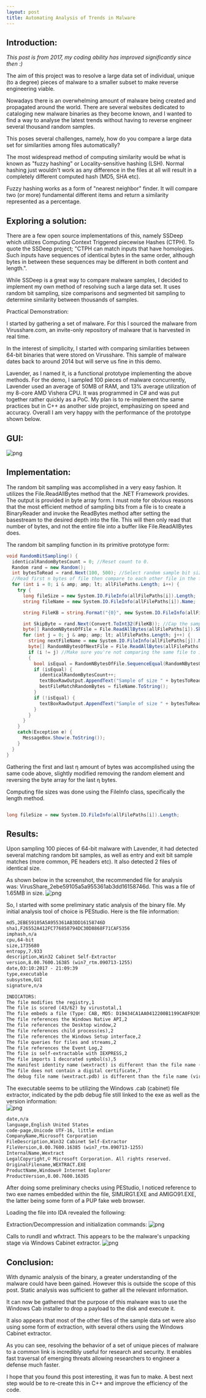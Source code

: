 ```yaml
---
layout: post
title: Automating Analysis of Trends in Malware
---
```


## Introduction:
*This post is from 2017, my coding ability has improved significantly since then :)*


The aim of this project was to resolve a large data set of individual, unique (to a degree) pieces of malware to a smaller subset to make reverse engineering viable.

Nowadays there is an overwhelming amount of malware being created and propagated around the world. There are several websites dedicated to cataloging new malware binaries as they become known, and I wanted to find a way to analyse the latest trends without having to reverse engineer several thousand random samples.

This poses several challenges, namely, how do you compare a large data set for similarities among files automatically?

The most widespread method of computing similarity would be what is known as "fuzzy hashing" or Locality-sensitive hashing (LSH). Normal hashing just wouldn't work as any difference in the files at all will result in a completely different computed hash (MD5, SHA etc).

Fuzzy hashing works as a form of "nearest neighbor" finder. It will compare two (or more) fundamental different items and return a similarity represented as a percentage.




## Exploring a solution: 

There are a few open source implementations of this, namely SSDeep which utilizes Computing Context Triggered piecewise Hashes (CTPH). To quote the SSDeep project; "CTPH can match inputs that have homologies. Such inputs have sequences of identical bytes in the same order, although bytes in between these sequences may be different in both content and length.".

While SSDeep is a great way to compare malware samples, I decided to implement my own method of resolving such a large data set. It uses random bit sampling, size comparisons and segmented bit sampling to determine similarity between thousands of samples.

Practical Demonstration: 

I started by gathering a set of malware. For this I sourced the malware from Virusshare.com, an invite-only repository of malware that is harvested in real time.

In the interest of simplicity, I started with comparing similarities between 64-bit binaries that were stored on Virusshare. This sample of malware dates back to around 2014 but will serve us fine in this demo.

Lavender, as I named it, is a functional prototype implementing the above methods. For the demo, I sampled 100 pieces of malware concurrently, Lavender used an average of 50MB of RAM, and 13% average utilization of my 8-core AMD Vishera CPU. It was programmed in C# and was put together rather quickly as a PoC. My plan is to re-implement the same practices but in C++ as another side project, emphasizing on speed and accuracy. Overall I am very happy with the performance of the prototype shown below.

## GUI:
![png](/images/lavenderempty.png)

## Implementation: 

The random bit sampling was accomplished in a very easy fashion. It utilizes the File.ReadAllBytes method that the .NET Framework provides. The output is provided in byte array form. I must note for obvious reasons that the most efficient method of sampling bits from a file is to create a BinaryReader and invoke the ReadBytes method after setting the basestream to the desired depth into the file. This will then only read that number of bytes, and not the entire file into a buffer like File.ReadAllBytes does.




The random bit sampling function in its primitive prototype form:

```C#
void RandomBitSampling() {
  identicalRandomBytesCount = 0; //Reset count to 0.
  Random rand = new Random();
  int bytesToRead = rand.Next(100, 500); //Select random sample bit size.
  //Read first n bytes of file then compare to each other file in the folder, not including the same file.
  for (int i = 0; i & amp; amp; lt; allFilePaths.Length; i++) {
    try {
      long fileSize = new System.IO.FileInfo(allFilePaths[i]).Length;
      string fileName = new System.IO.FileInfo(allFilePaths[i]).Name;

      string FileKB = string.Format("{0}", new System.IO.FileInfo(allFilePaths[i]).Length / 1024);

      int SkipByte = rand.Next(Convert.ToInt32(FileKB)); //Cap the sample skip at the size of the file.
      byte[] RandomNBytesOfFile = File.ReadAllBytes(allFilePaths[i]).Skip(SkipByte).Take(bytesToRead).ToArray(); //Skip to random byte in and take n bytes.
      for (int j = 0; j & amp; amp; lt; allFilePaths.Length; j++) {
        string nextFileName = new System.IO.FileInfo(allFilePaths[j]).Name;
        byte[] RandomNBytesOfNextFile = File.ReadAllBytes(allFilePaths[j]).Skip(SkipByte).Take(bytesToRead).ToArray();
        if (i != j) //Make sure you're not comparing the same file to itself.
        {
          bool isEqual = RandomNBytesOfFile.SequenceEqual(RandomNBytesOfNextFile);
          if (isEqual) {
            identicalRandomBytesCount++;
            textBoxRawOutput.AppendText("Sample of size " + bytesToRead + " bytes of file:" + fileName + " at depth: " + FileKB + " IS equal to corresponding " + bytesToRead + " bytes of: " + nextFileName + "\n");
            bestFileMatchRandomBytes = fileName.ToString();
          }
          if (!isEqual) {
            textBoxRawOutput.AppendText("Sample of size " + bytesToRead + " bytes of file:" + fileName + " at depth: " + FileKB + " is NOT equal to corresponding " + bytesToRead + " bytes of: " + nextFileName + "\n");
          }
        }
      }
    }
    catch(Exception e) {
      MessageBox.Show(e.ToString());
    }
  }
}
```




Gathering the first and last η amount of bytes was accomplished using the same code above, slightly modified removing the random element and reversing the byte array for the last η bytes.




Computing file sizes was done using the FileInfo class, specifically the length method.

```C#

long fileSize = new System.IO.FileInfo(allFilePaths[i]).Length;
```




## Results:

Upon sampling 100 pieces of 64-bit malware with Lavender, it had detected several matching random bit samples, as well as entry and exit bit sample matches (more common, PE headers etc). It also detected 2 files of identical size.




As shown below in the screenshot, the recommended file for analysis was: VirusShare_2ebe59105a5a955361ab3dd16158746d. This was a file of 1.65MB in size.
![png](/images/finished.png)



So, I started with some preliminary static analysis of the binary file. My initial analysis tool of choice is PEStudio. Here is the file information:

```XML
md5,2EBE59105A5A955361AB3DD16158746D
sha1,F26552A412FC776858794DC30D8868F71CAF5356
imphash,n/a
cpu,64-bit
size,1735680
entropy,7.933
description,Win32 Cabinet Self-Extractor
version,8.00.7600.16385 (win7_rtm.090713-1255)
date,03:10:2017 - 21:09:39
type,executable
subsystem,GUI
signature,n/a

INDICATORS:
The file modifies the registry,1
The file is scored (43/62) by virustotal,1
The file embeds a file (Type: CAB, MD5: D19434CA1AA0412200B1199CA0F9209E),1
The file references the Windows Native API,2
The file references the Desktop window,2
The file references child process(es),2
The file references the Windows Setup interface,2
The file queries for files and streams,2
The file references the Event Log,2
The file is self-extractable with IEXPRESS,2
The file imports 1 decorated symbol(s),5
The manifest identity name (wextract) is different than the file name (virusshare_2ebe59105a5a955361ab3dd16158746d),7
The file does not contain a digital certificate,7
The debug file name (wextract.pdb) is different than the file name (virusshare_2ebe59105a5a955361ab3dd16158746d),9
```




The executable seems to be utilizing the Windows .cab (cabinet) file extractor, indicated by the pdb debug file still linked to the exe as well as the version information:
<br/>
![png](/images/pestudio-debug-pdb.png)



```XML
date,n/a
language,English United States
code-page,Unicode UTF-16, little endian
CompanyName,Microsoft Corporation
FileDescription,Win32 Cabinet Self-Extractor
FileVersion,8.00.7600.16385 (win7_rtm.090713-1255)
InternalName,Wextract
LegalCopyright,© Microsoft Corporation. All rights reserved.
OriginalFilename,WEXTRACT.EXE
ProductName,Windows® Internet Explorer
ProductVersion,8.00.7600.16385
```

After doing some preliminary checks using PEStudio, I noticed reference to two exe names embedded within the file, SIMURG1.EXE and AMIGO91.EXE, the latter being some form of a PUP fake web browser.




Loading the file into IDA revealed the following:

Extraction/Decompression and initialization commands:
![png](/images/commands-of-interest.png)

Calls to rundll and wfxtract. This appears to be the malware's unpacking stage via Windows Cabinet extractor.
![png](/images/rundll-call.png)



## Conclusion:

With dynamic analysis of the binary, a greater understanding of the malware could have been gained. However this is outside the scope of this post. Static analysis was sufficient to gather all the relevant information.

It can now be gathered that the purpose of this malware was to use the Windows Cab installer to drop a payload to the disk and execute it.

It also appears that most of the other files of the sample data set were also using some form of extraction, with several others using the Windows Cabinet extractor.

As you can see, resolving the behavior of a set of unique pieces of malware to a common link is incredibly useful for research and security. It enables fast traversal of emerging threats allowing researchers to engineer a defense much faster.




I hope that you found this post interesting, it was fun to make. A best next step would be to re-create this in C++ and improve the efficiency of the code.

